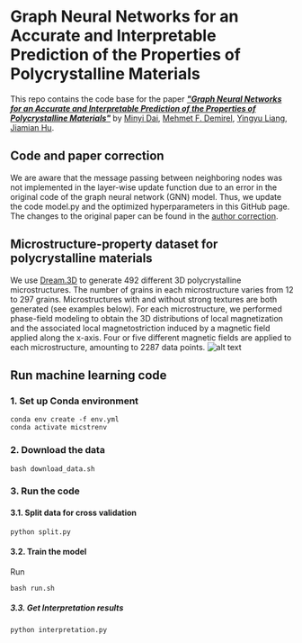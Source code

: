 # Graph Neural Networks for an Accurate and Interpretable Prediction of the Properties of Polycrystalline Materials 

This repo contains the code base for the paper [***"Graph Neural Networks for an Accurate
and Interpretable Prediction of the Properties of Polycrystalline Materials"***](https://www.nature.com/articles/s41524-021-00574-w)
by [Minyi Dai](https://www.linkedin.com/in/minyi-dai-7bb82b197/), 
[Mehmet F. Demirel](http://cs.wisc.edu/~demirel), 
[Yingyu Liang](http://cs.wisc.edu/~yliang), 
[Jiamian Hu](https://mesomod.weebly.com/people.html).

## Code and paper correction
We are aware that the message passing between neighboring nodes was not implemented in the layer-wise update function due to an error in the original code of the graph neural network (GNN) model. Thus, we update the code model.py and the optimized hyperparameters in this GitHub page. The changes to the original paper can be found in the [author correction](https://www.nature.com/articles/s41524-022-00804-9).

## Microstructure-property dataset for polycrystalline materials
We use [Dream.3D](http://dream3d.bluequartz.net/) 
to generate 492 different 3D polycrystalline microstructures. 
The number of grains in each microstructure varies from 12 to 297 grains. 
Microstructures with and without strong textures are both generated (see examples below). 
For each microstructure, we performed phase-field modeling
to obtain the 3D distributions of local magnetization and the associated
local magnetostriction induced by a magnetic field applied along the x-axis.
Four or five different magnetic fields are applied to each microstructure,
amounting to 2287 data points.
![alt text](https://github.com/mehmetfdemirel/microstructure/blob/master/img/microstructure.png)

## Run machine learning code

### 1. Set up Conda environment
```
conda env create -f env.yml
conda activate micstrenv
```

### 2. Download the data

```
bash download_data.sh
```

### 3. Run the code

#### 3.1. Split data for cross validation
```
python split.py
```

#### 3.2. Train the model
Run  
```
bash run.sh
```
##### 3.3. Get Interpretation results
```
python interpretation.py
```



